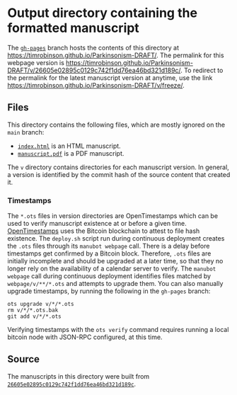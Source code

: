 # Output directory containing the formatted manuscript

The [`gh-pages`](https://github.com/timrobinson/Parkinsonism-DRAFT/tree/gh-pages) branch hosts the contents of this directory at <https://timrobinson.github.io/Parkinsonism-DRAFT/>.
The permalink for this webpage version is <https://timrobinson.github.io/Parkinsonism-DRAFT/v/26605e02895c0129c742f1dd76ea46bd321d189c/>.
To redirect to the permalink for the latest manuscript version at anytime, use the link <https://timrobinson.github.io/Parkinsonism-DRAFT/v/freeze/>.

## Files

This directory contains the following files, which are mostly ignored on the `main` branch:

+ [`index.html`](index.html) is an HTML manuscript.
+ [`manuscript.pdf`](manuscript.pdf) is a PDF manuscript.

The `v` directory contains directories for each manuscript version.
In general, a version is identified by the commit hash of the source content that created it.

### Timestamps

The `*.ots` files in version directories are OpenTimestamps which can be used to verify manuscript existence at or before a given time.
[OpenTimestamps](https://opentimestamps.org/) uses the Bitcoin blockchain to attest to file hash existence.
The `deploy.sh` script run during continuous deployment creates the `.ots` files through its `manubot webpage` call.
There is a delay before timestamps get confirmed by a Bitcoin block.
Therefore, `.ots` files are initially incomplete and should be upgraded at a later time, so that they no longer rely on the availability of a calendar server to verify.
The `manubot webpage` call during continuous deployment identifies files matched by `webpage/v/**/*.ots` and attempts to upgrade them.
You can also manually upgrade timestamps, by running the following in the `gh-pages` branch:

```shell
ots upgrade v/*/*.ots
rm v/*/*.ots.bak
git add v/*/*.ots
```

Verifying timestamps with the `ots verify` command requires running a local bitcoin node with JSON-RPC configured, at this time.

## Source

The manuscripts in this directory were built from
[`26605e02895c0129c742f1dd76ea46bd321d189c`](https://github.com/timrobinson/Parkinsonism-DRAFT/commit/26605e02895c0129c742f1dd76ea46bd321d189c).
